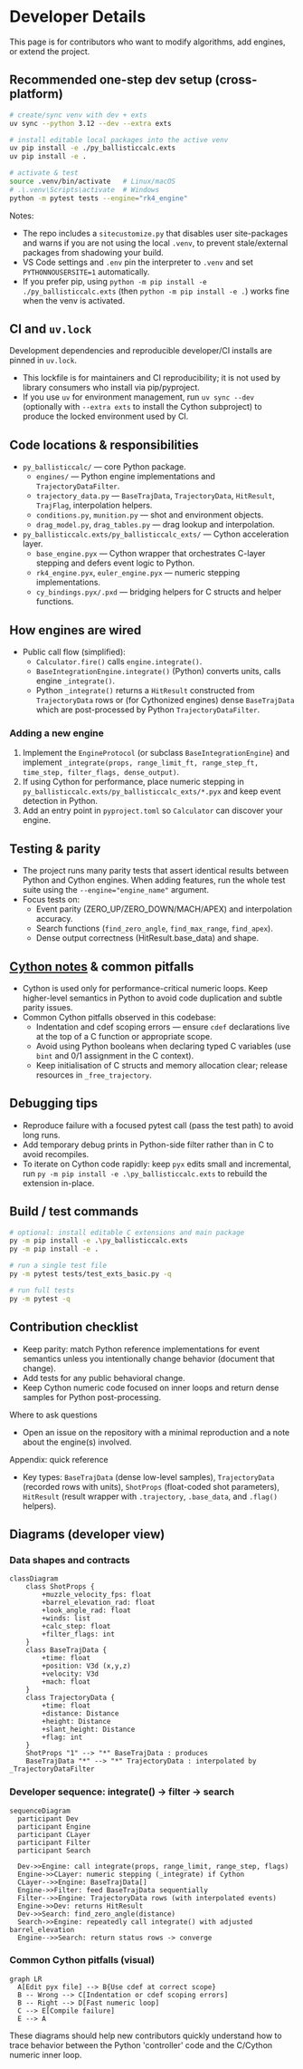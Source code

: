 # Developer Details

This page is for contributors who want to modify algorithms, add engines, or extend the project.

## Recommended one-step dev setup (cross-platform)

```bash
# create/sync venv with dev + exts
uv sync --python 3.12 --dev --extra exts

# install editable local packages into the active venv
uv pip install -e ./py_ballisticcalc.exts
uv pip install -e .

# activate & test
source .venv/bin/activate   # Linux/macOS
# .\.venv\Scripts\activate  # Windows
python -m pytest tests --engine="rk4_engine"
```

Notes:
- The repo includes a `sitecustomize.py` that disables user site-packages and warns if you are not using the local `.venv`, to prevent stale/external packages from shadowing your build.
- VS Code settings and `.env` pin the interpreter to `.venv` and set `PYTHONNOUSERSITE=1` automatically.
 - If you prefer pip, using `python -m pip install -e ./py_ballisticcalc.exts` (then `python -m pip install -e .`) works fine when the venv is activated.

## CI and `uv.lock`
Development dependencies and reproducible developer/CI installs are pinned in `uv.lock`.
* This lockfile is for maintainers and CI reproducibility; it is not used by library consumers who install via pip/pyproject.
* If you use `uv` for environment management, run `uv sync --dev` (optionally with `--extra exts` to install the Cython subproject) to produce the locked environment used by CI.

## Code locations & responsibilities
- `py_ballisticcalc/` — core Python package.
  - `engines/` — Python engine implementations and `TrajectoryDataFilter`.
  - `trajectory_data.py` — `BaseTrajData`, `TrajectoryData`, `HitResult`, `TrajFlag`, interpolation helpers.
  - `conditions.py`, `munition.py` — shot and environment objects.
  - `drag_model.py`, `drag_tables.py` — drag lookup and interpolation.
- `py_ballisticcalc.exts/py_ballisticcalc_exts/` — Cython acceleration layer.
  - `base_engine.pyx` — Cython wrapper that orchestrates C-layer stepping and defers event logic to Python.
  - `rk4_engine.pyx`, `euler_engine.pyx` — numeric stepping implementations.
  - `cy_bindings.pyx/.pxd` — bridging helpers for C structs and helper functions.

## How engines are wired
- Public call flow (simplified):
  - `Calculator.fire()` calls `engine.integrate()`.
  - `BaseIntegrationEngine.integrate()` (Python) converts units, calls engine `_integrate()`.
  - Python `_integrate()` returns a `HitResult` constructed from `TrajectoryData` rows or (for Cythonized engines) dense `BaseTrajData` which are post-processed by Python `TrajectoryDataFilter`.

### Adding a new engine
1. Implement the `EngineProtocol` (or subclass `BaseIntegrationEngine`) and implement `_integrate(props, range_limit_ft, range_step_ft, time_step, filter_flags, dense_output)`.
2. If using Cython for performance, place numeric stepping in `py_ballisticcalc.exts/py_ballisticcalc_exts/*.pyx` and keep event detection in Python.
3. Add an entry point in `pyproject.toml` so `Calculator` can discover your engine.

## Testing & parity
- The project runs many parity tests that assert identical results between Python and Cython engines. When adding features, run the whole test suite using the `--engine="engine_name"` argument.
- Focus tests on:
  - Event parity (ZERO_UP/ZERO_DOWN/MACH/APEX) and interpolation accuracy.
  - Search functions (`find_zero_angle`, `find_max_range`, `find_apex`).
  - Dense output correctness (HitResult.base_data) and shape.

## [Cython notes](Cython.md) & common pitfalls
- Cython is used only for performance-critical numeric loops. Keep higher-level semantics in Python to avoid code duplication and subtle parity issues.
- Common Cython pitfalls observed in this codebase:
  - Indentation and cdef scoping errors — ensure `cdef` declarations live at the top of a C function or appropriate scope.
  - Avoid using Python booleans when declaring typed C variables (use `bint` and 0/1 assignment in the C context).
  - Keep initialisation of C structs and memory allocation clear; release resources in `_free_trajectory`.

## Debugging tips
- Reproduce failure with a focused pytest call (pass the test path) to avoid long runs.
- Add temporary debug prints in Python-side filter rather than in C to avoid recompiles.
- To iterate on Cython code rapidly: keep `pyx` edits small and incremental, run `py -m pip install -e .\py_ballisticcalc.exts` to rebuild the extension in-place.

## Build / test commands

```bash
# optional: install editable C extensions and main package
py -m pip install -e .\py_ballisticcalc.exts
py -m pip install -e .

# run a single test file
py -m pytest tests/test_exts_basic.py -q

# run full tests
py -m pytest -q
```

## Contribution checklist
- Keep parity: match Python reference implementations for event semantics unless you intentionally change behavior (document that change).
- Add tests for any public behavioral change.
- Keep Cython numeric code focused on inner loops and return dense samples for Python post-processing.

Where to ask questions
- Open an issue on the repository with a minimal reproduction and a note about the engine(s) involved.

Appendix: quick reference
- Key types: `BaseTrajData` (dense low-level samples), `TrajectoryData` (recorded rows with units), `ShotProps` (float-coded shot parameters), `HitResult` (result wrapper with `.trajectory`, `.base_data`, and `.flag()` helpers).

## Diagrams (developer view)

### Data shapes and contracts

```mermaid
classDiagram
    class ShotProps {
        +muzzle_velocity_fps: float
        +barrel_elevation_rad: float
        +look_angle_rad: float
        +winds: list
        +calc_step: float
        +filter_flags: int
    }
    class BaseTrajData {
        +time: float
        +position: V3d (x,y,z)  
        +velocity: V3d
        +mach: float
    }
    class TrajectoryData {
        +time: float
        +distance: Distance
        +height: Distance
        +slant_height: Distance
        +flag: int
    }
    ShotProps "1" --> "*" BaseTrajData : produces
    BaseTrajData "*" --> "*" TrajectoryData : interpolated by _TrajectoryDataFilter
```

### Developer sequence: integrate() -> filter -> search

```mermaid
sequenceDiagram
  participant Dev
  participant Engine
  participant CLayer
  participant Filter
  participant Search

  Dev->>Engine: call integrate(props, range_limit, range_step, flags)
  Engine->>CLayer: numeric stepping (_integrate) if Cython
  CLayer-->>Engine: BaseTrajData[]
  Engine->>Filter: feed BaseTrajData sequentially
  Filter-->>Engine: TrajectoryData rows (with interpolated events)
  Engine->>Dev: returns HitResult
  Dev->>Search: find_zero_angle(distance)
  Search->>Engine: repeatedly call integrate() with adjusted barrel_elevation
  Engine-->>Search: return status rows -> converge
```

### Common Cython pitfalls (visual)

```mermaid
graph LR
  A[Edit pyx file] --> B{Use cdef at correct scope}
  B -- Wrong --> C[Indentation or cdef scoping errors]
  B -- Right --> D[Fast numeric loop]
  C --> E[Compile failure]
  E --> A
```

These diagrams should help new contributors quickly understand how to trace behavior between the Python 'controller' code and the C/Cython numeric inner loop.
